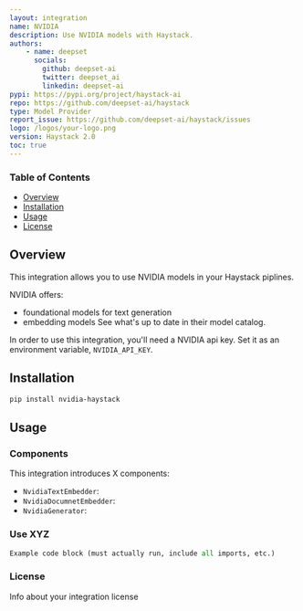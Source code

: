 ```yaml
---
layout: integration
name: NVIDIA
description: Use NVIDIA models with Haystack.
authors:
    - name: deepset
      socials:
        github: deepset-ai
        twitter: deepset_ai
        linkedin: deepset-ai
pypi: https://pypi.org/project/haystack-ai
repo: https://github.com/deepset-ai/haystack
type: Model Provider
report_issue: https://github.com/deepset-ai/haystack/issues
logo: /logos/your-logo.png
version: Haystack 2.0
toc: true
---
```

### **Table of Contents**
- [Overview](#overview)
- [Installation](#installation)
- [Usage](#usage)
- [License](#license)

## Overview
This integration allows you to use NVIDIA models in your Haystack piplines.

NVIDIA offers:
- foundational models for text generation
- embedding models
See what's up to date in their model catalog.

In order to use this integration, you'll need a NVIDIA api key. Set it as an environment variable, `NVIDIA_API_KEY`.

## Installation

```bash
pip install nvidia-haystack
```

## Usage
### Components
This integration introduces X components:

- `NvidiaTextEmbedder`: 
- `NvidiaDocumnetEmbedder`:
- `NvidiaGenerator`:
  
### Use XYZ

```python
Example code block (must actually run, include all imports, etc.)
```

### License

Info about your integration license

